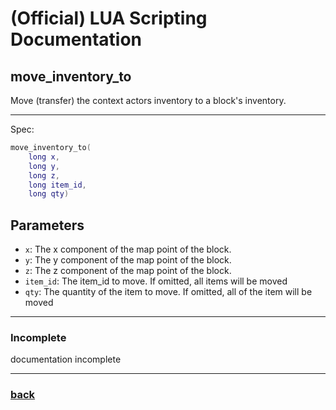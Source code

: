 
# (Official) LUA Scripting Documentation

## move_inventory_to

Move (transfer) the context actors inventory to a block's inventory.

___

Spec:

```lua
move_inventory_to(
	long x,
	long y,
	long z,
	long item_id,
	long qty)
```

## Parameters

- `x`: The x component of the map point of the block.
- `y`: The y component of the map point of the block.
- `z`: The z component of the map point of the block.
- `item_id`: The item_id to move. If omitted, all items will be moved
- `qty`: The quantity of the item to move. If omitted, all of the item will be moved

___

### Incomplete

documentation incomplete

___

### [back](../inventory)
